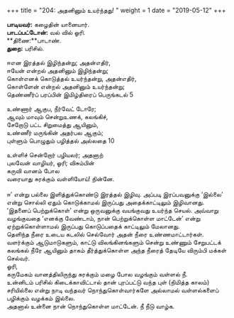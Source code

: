 ﻿+++
title = "204: அதனினும் உயர்ந்தது!  "
weight = 1
date = "2019-05-12"
+++

**பாடியவர்:** கழைதின் யானையார்.  
**பாடப்பட்டோன்:** வல் வில் ஓரி.  
**திணை:**பாடாண்.  
**துறை:** பரிசில்.  
  
ஈஎன இரத்தல் இழிந்தன்று; அதன்எதிர்,  
ஈயேன் என்றல் அதனினும் இழிந்தன்று;  
கொள்எனக் கொடுத்தல் உயர்ந்தன்று, அதன்எதிர்,  
கொள்ளேன் என்றல் அதனினும் உயர்ந்தன்று;  
தெண்ணீர்ப் பரப்பின் இமிழ்திரைப் பெருங்கடல் 5  
  
உண்ணார் ஆகுப, நீர்வேட் டோரே;  
ஆவும் மாவும் சென்றுஉணக், கலங்கிச்,  
சேறோடு பட்ட சிறுமைத்து ஆயினும்,  
உண்ணீர் மருங்கின் அதர்பல ஆகும்;  
புள்ளும் பொழுதும் பழித்தல் அல்லதை 10  
  
உள்ளிச் சென்றோர் பழியலர்; அதனாற்  
புலவேன் வாழியர், ஓரி; விசும்பின்  
கருவி வானம் போல  
வரையாது சுரக்கும் வள்ளியோய்! நின்னே.  
   
ஈ’ என்று பல்லை இளித்துக்கொண்டு இரத்தல் இழிவு. அப்படி இரப்பவனுக்கு ‘இல்லை’ என்று சொல்லி ஏதும் கொடுக்காமல் இருப்பது அதைக்காட்டிலும் இழிவானது.  
‘இதனைப் பெற்றுக்கொள்’ என்று ஒருவனுக்கு வயங்குவது உயர்ந்த செயல். அவ்வாறு வழங்குவதை ‘எனக்கு வேண்டாம், நான் பெற்றுக்கொள்ள மாட்டேன்’ என்று ஏற்றுக்கொள்ளாமல் இருப்பது கொடுப்பதைக் காட்டிலும் மேலானது.  
தெளிந்த நீரை உடைய கடலில் செல்வோர் அதன் நீரை உண்ணமாட்டார்கள். வளர்க்கும் ஆடுமாடுகளும், காட்டு விலங்கினங்களும் சென்று உண்ணும் சேறுபட்டக் கலங்கல் நீரே ஆயினும் தாகம் தீர்த்துக்கொள்ள அந்த நீரைத் தேடியே விரும்பி மக்கள் செல்வர்.  
ஓரி,  
கருமேகம் வானத்திலிருந்து சுரக்கும் மழை போல வழங்கும் வள்ளல் நீ.  
உன்னிடம் பரிசில் கிடைக்காவிட்டால் தான் புரப்பட்டு வந்த புள் (நிமித்த காலம்) சரியில்லை என்று நாடி வந்தவர் நொந்துகொள்வார்களே அல்லாமல் வள்ளல்களைப் பழிக்கும் வழக்கம் இல்லை.  
அதனால் உன்னை நான் நொந்துகொள்ள மாட்டேன். நீ நீடு வாழ்க.  
